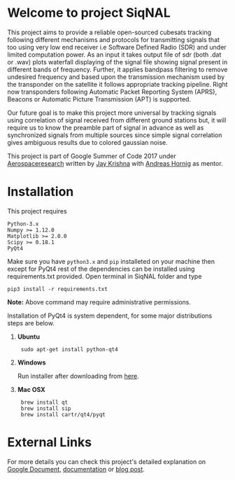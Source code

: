 Welcome to project SiqNAL
================

This project aims to provide a reliable open-sourced cubesats tracking following different
mechanisms and protocols for transmitting signals that too using very low end receiver i.e
Software Defined Radio (SDR) and under limited computation power. As an input it takes output file
of sdr (both .dat or .wav) plots waterfall displaying of the signal file showing signal present in different
bands of frequency. Further, it applies bandpass filtering to remove undesired frequency and based
upon the transmission mechanism used by the transponder on the satellite it follows appropriate tracking
pipeline. Right now transponders following Automatic Packet Reporting System (APRS), Beacons or
Automatic Picture Transmission (APT) is supported.

Our future goal is to make this project more universal by tracking signals using correlation of signal
received from different ground stations but, it will require us to know the preamble part of signal in
advance as well as synchronized signals from multiple sources since simple signal correlation gives 
ambiguous results due to colored gaussian noise.

This project is part of Google Summer of Code 2017 under [Aerospaceresearch](http://aerospaceresearch.net/) written by [Jay Krishna](https://github.com/jay-krishna) with [Andreas Hornig](https://github.com/hornig) as mentor.

Installation
========

This project requires

    Python-3.x
    Numpy >= 1.12.0
    Matplotlib >= 2.0.0
    Scipy >= 0.18.1
    PyQt4

Make sure you have ``python3.x`` and ``pip`` installeted on your machine then except for PyQt4 rest of the
dependencies can be installed using requirements.txt provided. Open terminal in SiqNAL folder and type

	pip3 install -r requirements.txt

**Note:** Above command may require administrative permissions.

Installation of PyQt4 is system dependent, for some major distributions steps are below.

1. **Ubuntu**
    
		sudo apt-get install python-qt4

2. **Windows**

	Run installer after downloading from [here](https://goo.gl/LgVh2).

3. **Mac OSX**

      	brew install qt
      	brew install sip
      	brew install cartr/qt4/pyqt
        
External Links
=========

For more details you can check this project's detailed explanation on [Google Document](https://goo.gl/xLXGsH), [documentation](https://goo.gl/8dddPf) or [blog post](https://aerospaceresearch.net/?p=422).